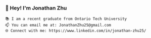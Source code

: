 ### 👋 Hey! I'm Jonathan Zhu
    📚 I am a recent graduate from Ontario Tech University
    📫 You can email me at: JonathanZhu25@gmail.com
    🌐 Connect with me: https://www.linkedin.com/in/jonathan-zhu25/

<!--
**ImJonathanZ/ImJonathanZ** is a ✨ _special_ ✨ repository because its `README.md` (this file) appears on your GitHub profile.

Here are some ideas to get you started:

- 🔭 I’m currently working on ...
- 🌱 I’m currently learning ...
- 👯 I’m looking to collaborate on ...
- 🤔 I’m looking for help with ...
- 💬 Ask me about ...
- 📫 How to reach me: ...
- 😄 Pronouns: ...
- ⚡ Fun fact: ...
-->
